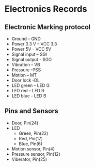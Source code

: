 # Electronics Records

## Electronic Marking protocol

- Ground – GND
- Power 3.3 V – VCC 3.3 
- Power 5V – VCC 5V 
- Signal input – SGI 
- Signal output - SGO
- Vibration – VB
- Pressure -PSS
- Motion – MT
- Door lock -DL
- LED green – LED G
- LED red – LED R 
- LED blue – LED B

## Pins and Sensors

- Door, Pin(24)
- LED
  - Green, Pin(22)
  - Red, Pin(17)
  - Blue, Pin(6)        
- Motion sensor, Pin(4)
- Pressure sensor, Pin(12)
- Viberator, Pin(25)